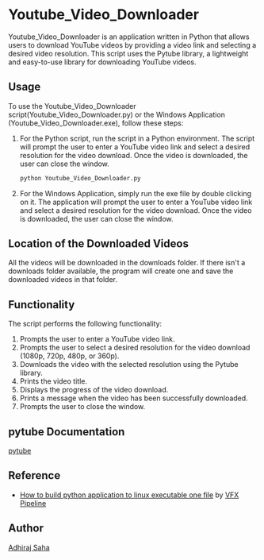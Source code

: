 # Youtube_Video_Downloader

Youtube_Video_Downloader is an application written in Python that allows users to download YouTube videos by providing a video link and selecting a desired video resolution. This script uses the Pytube library, a lightweight and easy-to-use library for downloading YouTube videos.

## Usage

To use the Youtube_Video_Downloader script(Youtube_Video_Downloader.py) or the Windows Application (Youtube_Video_Downloader.exe), follow these steps:

1. For the Python script, run the script in a Python environment. The script will prompt the user to enter a YouTube video link and select a desired resolution for the video download. Once the video is downloaded, the user can close the window.

   ```bash
   python Youtube_Video_Downloader.py
   ```

2. For the Windows Application, simply run the exe file by double clicking on it. The application will prompt the user to enter a YouTube video link and select a desired resolution for the video download. Once the video is downloaded, the user can close the window.

## Location of the Downloaded Videos

All the videos will be downloaded in the downloads folder. If there isn't a downloads folder available, the program will create one and save the downloaded videos in that folder.

## Functionality

The script performs the following functionality:

1. Prompts the user to enter a YouTube video link.
2. Prompts the user to select a desired resolution for the video download (1080p, 720p, 480p, or 360p).
3. Downloads the video with the selected resolution using the Pytube library.
4. Prints the video title.
5. Displays the progress of the video download.
6. Prints a message when the video has been successfully downloaded.
7. Prompts the user to close the window.

## pytube Documentation

[pytube](https://pytube.io/en/latest/index.html)

## Reference

- [How to build python application to linux executable one file](https://youtu.be/KCEd8dsmcLo) by [VFX Pipeline](https://www.youtube.com/@vfxpipeline)

## Author

[Adhiraj Saha](https://github.com/adhirajcs)
